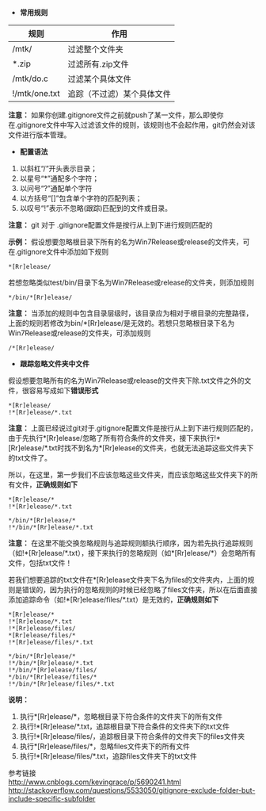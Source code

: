 * **常用规则**

| 规则 | 作用 |
| ------ |----------|
| /mtk/ | 过滤整个文件夹 |
| *.zip | 过滤所有.zip文件 |
| /mtk/do.c | 过滤某个具体文件 |
| !/mtk/one.txt | 追踪（不过滤）某个具体文件 |

**注意：** 如果你创建.gitignore文件之前就push了某一文件，那么即使你在.gitignore文件中写入过滤该文件的规则，该规则也不会起作用，git仍然会对该文件进行版本管理。

* **配置语法**
1. 以斜杠“/”开头表示目录；
2. 以星号“\*”通配多个字符；
3. 以问号“?”通配单个字符
4. 以方括号“[]”包含单个字符的匹配列表；
5. 以叹号“!”表示不忽略(跟踪)匹配到的文件或目录。

**注意：** git 对于 .gitignore配置文件是按行从上到下进行规则匹配的

**示例：** 假设想要忽略根目录下所有的名为Win7Release或release的文件夹，可在.gitignore文件中添加如下规则
```
*[Rr]elease/
```
若想忽略类似test/bin/目录下名为Win7Release或release的文件夹，则添加规则
```
*/bin/*[Rr]elease/
```
**注意：** 当添加的规则中包含目录层级时，该目录应为相对于根目录的完整路径，上面的规则若修改为bin/\*[Rr]elease/是无效的。若想只忽略根目录下名为Win7Release或release的文件夹，可添加规则
```
/*[Rr]elease/
```

* **跟踪忽略文件夹中文件**

假设想要忽略所有的名为Win7Release或release的文件夹下除.txt文件之外的文件，很容易写成如下**错误形式**
```
*[Rr]elease/
!*[Rr]elease/*.txt
```
**注意：** 上面已经说过git对于.gitignore配置文件是按行从上到下进行规则匹配的，由于先执行*[Rr]elease/忽略了所有符合条件的文件夹，接下来执行!\*[Rr]elease/\*.txt时找不到名为\*[Rr]elease的文件夹，也就无法追踪这些文件夹下的txt文件了。

所以，在这里，第一步我们不应该忽略这些文件夹，而应该忽略这些文件夹下的所有文件，**正确规则如下**
```
*[Rr]elease/*
!*[Rr]elease/*.txt

*/bin/*[Rr]elease/*
!*/bin/*[Rr]elease/*.txt
```
**注意：** 在这里不能交换忽略规则与追踪规则额执行顺序，因为若先执行追踪规则（如!\*[Rr]elease/\*.txt），接下来执行的忽略规则（如\*[Rr]elease/\*）会忽略所有文件，包括txt文件！

若我们想要追踪的txt文件在\*[Rr]elease文件夹下名为files的文件夹内，上面的规则是错误的，因为执行的忽略规则的时候已经忽略了files文件夹，所以在后面直接添加追踪命令（如!\*[Rr]elease/files/\*.txt）是无效的，**正确规则如下**
```
*[Rr]elease/*
!*[Rr]elease/*.txt
!*[Rr]elease/files/
*[Rr]elease/files/*
!*[Rr]elease/files/*.txt

*/bin/*[Rr]elease/*
!*/bin/*[Rr]elease/*.txt
!*/bin/*[Rr]elease/files/
*/bin/*[Rr]elease/files/*
!*/bin/*[Rr]elease/files/*.txt
```
**说明：**
1. 执行\*[Rr]elease/\*，忽略根目录下符合条件的文件夹下的所有文件
2. 执行!\*[Rr]elease/\*.txt，追踪根目录下符合条件的文件夹下的txt文件
3. 执行!\*[Rr]elease/files/，追踪根目录下符合条件的文件夹下的files文件夹
4. 执行\*[Rr]elease/files/\*，忽略files文件夹下的所有文件
5. 执行!\*[Rr]elease/files/\*.txt，追踪files文件夹下的txt文件

参考链接</br>
http://www.cnblogs.com/kevingrace/p/5690241.html</br>
http://stackoverflow.com/questions/5533050/gitignore-exclude-folder-but-include-specific-subfolder
